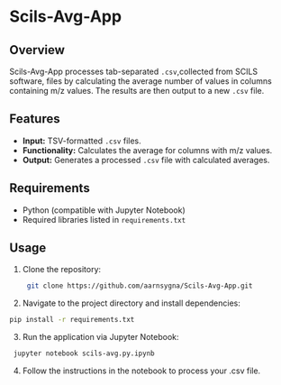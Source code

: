 # Scils-Avg-App

## Overview
Scils-Avg-App processes tab-separated `.csv`,collected from SCILS software, files by calculating the average number of values in columns containing m/z values. The results are then output to a new `.csv` file.

## Features
- **Input:** TSV-formatted `.csv` files.
- **Functionality:** Calculates the average for columns with m/z values.
- **Output:** Generates a processed `.csv` file with calculated averages.

## Requirements
- Python (compatible with Jupyter Notebook)
- Required libraries listed in `requirements.txt`

## Usage
1. Clone the repository:
   ```sh
    git clone https://github.com/aarnsygna/Scils-Avg-App.git
   ```
2.	Navigate to the project directory and install dependencies:
   ```sh
   pip install -r requirements.txt
   ```
3.	Run the application via Jupyter Notebook:
   ```sh
  	jupyter notebook scils-avg.py.ipynb
   ```
4.	Follow the instructions in the notebook to process your .csv file.
